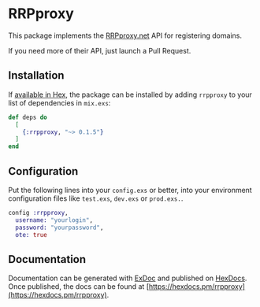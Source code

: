 # RRPproxy

This package implements the [RRPproxy.net](https://rrpproxy.net) API for registering domains.

If you need more of their API, just launch a Pull Request.

## Installation

If [available in Hex](https://hex.pm/docs/publish), the package can be installed
by adding `rrpproxy` to your list of dependencies in `mix.exs`:

```elixir
def deps do
  [
    {:rrpproxy, "~> 0.1.5"}
  ]
end
```

## Configuration

Put the following lines into your `config.exs` or better, into your environment
configuration files like `test.exs`, `dev.exs` or `prod.exs.`.

```elixir
config :rrpproxy,
  username: "yourlogin",
  password: "yourpassword",
  ote: true
```

## Documentation

Documentation can be generated with [ExDoc](https://github.com/elixir-lang/ex_doc)
and published on [HexDocs](https://hexdocs.pm). Once published, the docs can
be found at [https://hexdocs.pm/rrpproxy](https://hexdocs.pm/rrpproxy).

